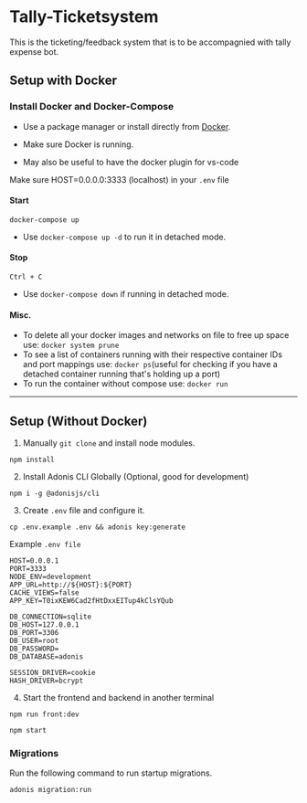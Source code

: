 # Tally-Ticketsystem

This is the ticketing/feedback system that is to be accompagnied with tally expense bot.

## Setup with Docker

### Install Docker and Docker-Compose

* Use a package manager or install directly from [Docker](https://www.docker.com/get-started). 
* Make sure Docker is running.

* May also be useful to have the docker plugin for vs-code


Make sure HOST=0.0.0.0:3333 (localhost) in your `.env` file

#### Start

```docker-compose up```

* Use `docker-compose up -d` to run it in detached mode.

#### Stop


```Ctrl + C```

* Use `docker-compose down` if running in detached mode.

#### Misc.

* To delete all your docker images and networks on file to free up space use: `docker system prune`
* To see a list of containers running with their respective container IDs and port mappings use: `docker ps`(useful for checking if you have a detached container running that's holding up a port)
* To run the container without compose use: `docker run`

---

## Setup (Without Docker)

1. Manually `git clone` and install node modules.

```
npm install
```

2. Install Adonis CLI Globally (Optional, good for development)

```
npm i -g @adonisjs/cli
```

3. Create `.env` file and configure it.

```
cp .env.example .env && adonis key:generate
```

Example `.env file`

```
HOST=0.0.0.1
PORT=3333
NODE_ENV=development
APP_URL=http://${HOST}:${PORT}
CACHE_VIEWS=false
APP_KEY=T0ixKEW6Cad2fHtDxxEITup4kClsYQub

DB_CONNECTION=sqlite
DB_HOST=127.0.0.1
DB_PORT=3306
DB_USER=root
DB_PASSWORD=
DB_DATABASE=adonis

SESSION_DRIVER=cookie
HASH_DRIVER=bcrypt
```

4. Start the frontend and backend in another terminal

```
npm run front:dev
```
```
npm start
```

### Migrations

Run the following command to run startup migrations.

```
adonis migration:run
```
